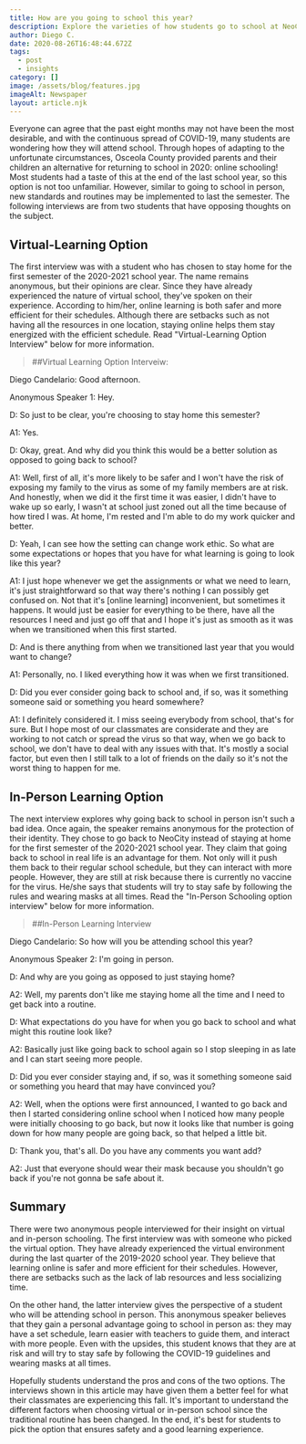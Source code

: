 ```yaml
---
title: How are you going to school this year?
description: Explore the varieties of how students go to school at NeoCity Academy
author: Diego C.
date: 2020-08-26T16:48:44.672Z
tags:
  - post
  - insights
category: []
image: /assets/blog/features.jpg
imageAlt: Newspaper
layout: article.njk
---
```

Everyone can agree that the past eight months may not have been the most desirable, and with the continuous spread of COVID-19, many students are wondering how they will attend school. Through hopes of adapting to the unfortunate circumstances, Osceola County provided parents and their children an alternative for returning to school in 2020: online schooling! Most students had a taste of this at the end of the last school year, so this option is not too unfamiliar. However, similar to going to school in person, new standards and routines may be implemented to last the semester. The following interviews are from two students that have opposing thoughts on the subject.

## Virtual-Learning Option

The first interview was with a student who has chosen to stay home for the first semester of the 2020-2021 school year. The name remains anonymous, but their opinions are clear. Since they have already experienced the nature of virtual school, they've spoken on their experience. According to him/her, online learning is both safer and more efficient for their schedules. Although there are setbacks such as not having all the resources in one location, staying online helps them stay energized with the efficient schedule. Read "Virtual-Learning Option Interview" below for more information.

> ##Virtual Learning Option Interveiw: 

Diego Candelario: Good afternoon. 

Anonymous Speaker 1: Hey. 

D: So just to be clear, you're choosing to stay home this semester? 

A1: Yes. 

D: Okay, great. And why did you think this would be a better solution as opposed to going back to school? 

A1: Well, first of all, it's more likely to be safer and I won't have the risk of exposing my family to the virus as some of my family members are at risk. And honestly, when we did it the first time it was easier, I didn't have to wake up so early, I wasn't at school just zoned out all the time because of how tired I was. At home, I'm rested and I'm able to do my work quicker and better. 

D: Yeah, I can see how the setting can change work ethic. So what are some expectations or hopes that you have for what learning is going to look like this year? 

A1: I just hope whenever we get the assignments or what we need to learn, it's just straightforward so that way there's nothing I can possibly get confused on. Not that it's [online learning] inconvenient, but sometimes it happens. It would just be easier for everything to be there, have all the resources I need and just go off that and I hope it's just as smooth as it was when we transitioned when this first started. 

D: And is there anything from when we transitioned last year that you would want to change? 

A1: Personally, no. I liked everything how it was when we first transitioned. 

D: Did you ever consider going back to school and, if so, was it something someone said or something you heard somewhere? 

A1: I definitely considered it. I miss seeing everybody from school, that's for sure. But I hope most of our classmates are considerate and they are working to not catch or spread the virus so that way, when we go back to school, we don't have to deal with any issues with that. It's mostly a social factor, but even then I still talk to a lot of friends on the daily so it's not the worst thing to happen for me. 


## In-Person Learning Option

The next interview explores why going back to school in person isn't such a bad idea. Once again, the speaker remains anonymous for the protection of their identity. They chose to go back to NeoCity instead of staying at home for the first semester of the 2020-2021 school year. They claim that going back to school in real life is an advantage for them. Not only will it push them back to their regular school schedule, but they can interact with more people. However, they are still at risk because there is currently no vaccine for the virus. He/she says that students will try to stay safe by following the rules and wearing masks at all times. Read the "In-Person Schooling option interview" below for more information.

> ##In-Person Learning Interview

Diego Candelario: So how will you be attending school this year? 

Anonymous Speaker 2: I'm going in person. 

D: And why are you going as opposed to just staying home? 

A2: Well, my parents don't like me staying home all the time and I need to get back into a routine. 

D: What expectations do you have for when you go back to school and what might this routine look like? 

A2: Basically just like going back to school again so I stop sleeping in as late and I can start seeing more people. 

D: Did you ever consider staying and, if so, was it something someone said or something you heard that may have convinced you? 

A2: Well, when the options were first announced, I wanted to go back and then I started considering online school when I noticed how many people were initially choosing to go back, but now it looks like that number is going down for how many people are going back, so that helped a little bit. 

D: Thank you, that's all. Do you have any comments you want add? 

A2: Just that everyone should wear their mask because you shouldn't go back if you're not gonna be safe about it.


## Summary

There were two anonymous people interviewed for their insight on virtual and in-person schooling. The first interview was with someone who picked the virtual option. They have already experienced the virtual environment during the last quarter of the 2019-2020 school year. They believe that learning online is safer and more efficient for their schedules. However, there are setbacks such as the lack of lab resources and less socializing time. 

On the other hand, the latter interview gives the perspective of a student who will be attending school in person. This anonymous speaker believes that they gain a personal advantage going to school in person as: they may have a set schedule, learn easier with teachers to guide them, and interact with more people. Even with the upsides, this student knows that they are at risk and will try to stay safe by following the COVID-19 guidelines and wearing masks at all times. 

Hopefully students understand the pros and cons of the two options. The interviews shown in this article may have given them a better feel for what their classmates are experiencing this fall. It's important to understand the different factors when choosing virtual or in-person school since the traditional routine has been changed. In the end, it's best for students to pick the option that ensures safety and a good learning experience.


